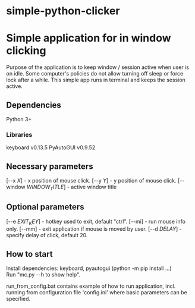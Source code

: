 # simple-python-clicker

# Simple application for in window clicking

Purpose of the application is to keep window / session active when user is on idle.
Some computer's policies do not allow turning off sleep or force lock after a while.
This simple app runs in terminal and keeps the session active.

## Dependencies

Python 3+

### Libraries

keyboard v0.13.5
PyAutoGUI v0.9.52

## Necessary parameters

[--x $X$] - x position of mouse click.
[--y $Y$] - y position of mouse click.
[--window $WINDOW_TITLE$] - active window title

## Optional parameters

[--e $EXIT_KEY$] - hotkey used to exit, default "ctrl".
[--mi] - run mouse info only.
[--mm] - exit application if mouse is moved by user.
[--d $DELAY$] - specify delay of click, default 20.

## How to start

Install dependencies: keyboard, pyautogui (python -m pip install ...)                                             
Run "mc.py --h to show help".      

run_from_config.bat contains example of how to run application, incl. running from configuration file 'config.ini' where basic parameters can be specified.
